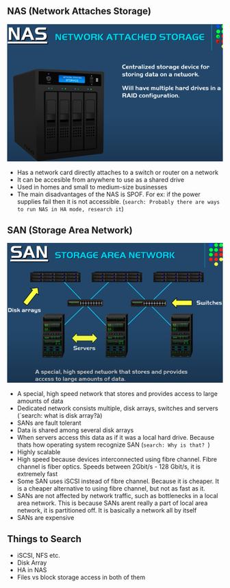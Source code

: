 ## NAS (Network Attaches Storage)

![](images/1.png)

- Has a network card directly attaches to a switch or router on a network
- It can be accesible from anywhere to use as a shared drive
- Used in homes and small to medium-size businesses
- The main disadvantages of the NAS is SPOF. For ex: if the power supplies fail then it is not accessible. (`search: Probably there are ways to run NAS in HA mode, research it`)

## SAN (Storage Area Network)

![](images/2.png)
- A special, high speed network that stores and provides access to large amounts of data
- Dedicated network consists multiple, disk arrays, switches and servers (`search: what is disk array?à) 
- SANs are fault tolerant
- Data is shared among several disk arrays
- When servers access this data as if it was a local hard drive. Because thats how operating system recognize SAN (`search: Why is that? `)
- Highly scalable
- High speed because devices interconnected using fibre channel. Fibre channel is fiber optics. Speeds between 2Gbit/s - 128 Gbit/s, it is extremely fast
- Some SAN uses iSCSI instead of fibre channel. Because it is cheaper. It is a cheaper alternative to using fibre channel, but not as fast as it.
- SANs are not affected by network traffic, such as bottlenecks in a local area network. This is because SANs arent really a part of local area network, it is partitioned off.
It is basically a network all by itself
- SANs are expensive

## Things to Search
- iSCSI, NFS etc.
- Disk Array
- HA in NAS
- Files vs block storage access in both of them